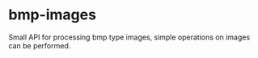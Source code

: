 # bmp-images
Small API for processing bmp type images, simple operations on images can be performed.
